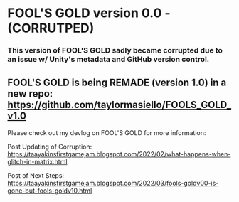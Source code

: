 # FOOL'S GOLD version 0.0 - (CORRUTPED)

### This version of FOOL'S GOLD sadly became corrupted due to an issue w/ Unity's metadata and GitHub version control. 

## FOOL'S GOLD is being REMADE (version 1.0) in a new repo: https://github.com/taylormasiello/FOOLS_GOLD_v1.0

Please check out my devlog on FOOL'S GOLD for more information:

Post Updating of Corruption: https://taayakinsfirstgamejam.blogspot.com/2022/02/what-happens-when-glitch-in-matrix.html

Post of Next Steps: https://taayakinsfirstgamejam.blogspot.com/2022/03/fools-goldv00-is-gone-but-fools-goldv10.html

